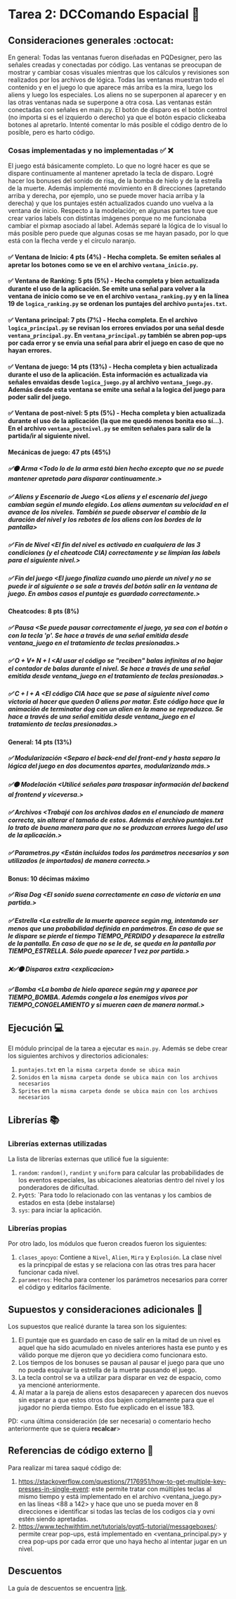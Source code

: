 # Tarea 2: DCComando Espacial :school_satchel:

## Consideraciones generales :octocat:

En general: Todas las ventanas fueron diseñadas en PQDesigner, pero las señales creadas y conectadas por código. Las ventanas se preocupan de mostrar y cambiar cosas visuales mientras que los cálculos y revisiones son realizados por los archivos de lógica.
Todas las ventanas muestran todo el contenido y en el juego lo que aparece más arriba es la mira, luego los aliens y luego los especiales. Los aliens no se superponen al aparecer y en las otras ventanas nada se superpone a otra cosa. Las ventanas están conectadas con señales en main.py.
El botón de disparo es el botón control (no importa si es el izquierdo o derecho) ya que el botón espacio clickeaba botones al apretarlo. 
Intenté comentar lo más posible el código dentro de lo posible, pero es harto código.

### Cosas implementadas y no implementadas :white_check_mark: :x:
El juego está básicamente completo. Lo que no logré hacer es que se dispare continuamente al mantener apretado la tecla de disparo. Logré hacer los bonuses del sonido de risa, de la bomba de hielo y de la estrella de la muerte.
Además implementé movimiento en 8 direcciones (apretando arriba y derecha, por ejemplo, uno se puede mover hacia arriba y la derecha) y que los puntajes estén actualizados cuando uno vuelva a la ventana de inicio.
Respecto a la modelación; en algunas partes tuve que crear varios labels con distintas imágenes porque no me funcionaba cambiar el pixmap asociado al label. Además separé la lógica de lo visual lo más posible pero puede que algunas cosas se me hayan pasado, por lo que está con la flecha verde y el círculo naranjo.

#### ✅ Ventana de Inicio: 4 pts (4%) - Hecha completa. Se emiten señales al apretar los botones como se ve en el archivo ```ventana_inicio.py```. 
#### ✅ Ventana de Ranking: 5 pts (5%) - Hecha completa y bien actualizada durante el uso de la aplicación. Se emite una señal para volver a la ventana de inicio como se ve en el archivo ```ventana_ranking.py``` y en la línea 19 de ```logica_ranking.py``` se ordenan los puntajes del archivo ```puntajes.txt```.
#### ✅ Ventana principal: 7 pts (7%) - Hecha completa. En el archivo ```logica_principal.py``` se revisan los errores enviados por una señal desde ```ventana_principal.py```. En ```ventana_principal.py``` también se abren pop-ups por cada error y se envía una señal para abrir el juego en caso de que no hayan errores.
#### ✅ Ventana de juego: 14 pts (13%) - Hecha completa y bien actualizada durante el uso de la aplicación. Esta información es actualizada via señales envaidas desde ```logica_juego.py``` al archivo ```ventana_juego.py```. Además desde esta ventana se emite una señal a la logica del juego para poder salir del juego.
#### ✅ Ventana de post-nivel: 5 pts (5%) - Hecha completa y bien actualizada durante el uso de la aplicación (la que me quedó menos bonita eso sí...). En el archivo ```ventana_postnivel.py``` se emiten señales para salir de la partida/ir al siguiente nivel.

#### Mecánicas de juego: 47 pts (45%)
##### ✅🟠 Arma <Todo lo de la arma está bien hecho excepto que no se puede mantener apretado para disparar continuamente.\>
##### ✅ Aliens y Escenario de Juego <Los aliens y el escenario del juego cambian según el mundo elegido. Los aliens aumentan su velocidad en el avance de los niveles. También se puede observar el cambio de la duración del nivel y los rebotes de los aliens con los bordes de la pantalla\>
##### ✅ Fin de Nivel <El fin del nivel es activado en cualquiera de las 3 condiciones (y el cheatcode CIA) correctamente y se limpian las labels para el siguiente nivel.\>
##### ✅ Fin del juego <El juego finaliza cuando uno pierde un nivel y no se puede ir al siguiente o se sale a través del botón salir en la ventana de juego. En ambos casos el puntaje es guardado correctamente.\>

#### Cheatcodes: 8 pts (8%)
##### ✅ Pausa <Se puede pausar correctamente el juego, ya sea con el botón o con la tecla 'p'. Se hace a través de una señal emitida desde ventana_juego en el tratamiento de teclas presionadas.\>
##### ✅ O + V+ N + I <Al usar el código se "reciben" balas infinitas al no bajar el contador de balas durante el nivel. Se hace a través de una señal emitida desde ventana_juego en el tratamiento de teclas presionadas.\>
##### ✅  C + I + A <El código CIA hace que se pase al siguiente nivel como victoria al hacer que queden 0 aliens por matar. Este código hace que la animación de terminator dog con un alien en la mano se reproduzca. Se hace a través de una señal emitida desde ventana_juego en el tratamiento de teclas presionadas.\>

#### General: 14 pts (13%)
##### ✅ Modularización <Separo el back-end del front-end y hasta separo la lógica del juego en dos documentos apartes, modularizando más.\>
##### ✅🟠 Modelación <Utilicé señales para traspasar información del backend al frontend y viceversa.\>
##### ✅ Archivos  <Trabajé con los archivos dados en el enunciado de manera correcta, sin alterar el tamaño de estos. Además el archivo puntajes.txt lo trato de buena manera para que no se produzcan errores luego del uso de la aplicación.\>
##### ✅ Parametros.py <Están incluidos todos los parámetros necesarios y son utilizados (e importados) de manera correcta.\>

#### Bonus: 10 décimas máximo
##### ✅ Risa Dog <El sonido suena correctamente en caso de victoria en una partida.\>
##### ✅ Estrella <La estrella de la muerte aparece según rng, intentando ser menos que una probabilidad definida en parámetros. En caso de que se le dispare se pierde el tiempo TIEMPO_PERDIDO y desaparece la estrella de la pantalla. En caso de que no se le de, se queda en la pantalla por TIEMPO_ESTRELLA. Sólo puede aparecer 1 vez por partida.>
##### ❌✅🟠 Disparos extra <explicacion\>
##### ✅ Bomba <La bomba de hielo aparece según rng y aparece por TIEMPO_BOMBA. Además congela a los enemigos vivos por TIEMPO_CONGELAMIENTO y si mueren caen de manera normal.\>
## Ejecución :computer:
El módulo principal de la tarea a ejecutar es  ```main.py```. Además se debe crear los siguientes archivos y directorios adicionales:
1. ```puntajes.txt``` en ```la misma carpeta donde se ubica main```
2. ```Sonidos``` en ```la misma carpeta donde se ubica main con los archivos necesarios```
3. ```Sprites``` en ```la misma carpeta donde se ubica main con los archivos necesarios```


## Librerías :books:
### Librerías externas utilizadas
La lista de librerías externas que utilicé fue la siguiente:

1. ```random```: ```random()```, ```randint``` y ```uniform``` para calcular las probabilidades de los eventos especiales, las ubicaciones aleatorias dentro del nivel y los ponderadores de dificultad.
2. ```PyQt5```: `Para todo lo relacionado con las ventanas y los cambios de estados en esta (debe instalarse)
3. ```sys```: para inciar la aplicación.

### Librerías propias
Por otro lado, los módulos que fueron creados fueron los siguientes:

1. ```clases_apoyo```: Contiene a ```Nivel```, ```Alien```, ```Mira``` y ```Explosión```. La clase nivel es la princpipal de estas y se relaciona con las otras tres para hacer funcionar cada nivel.
2. ```parametros```: Hecha para contener los parámetros necesarios para correr el código y editarlos fácilmente.

## Supuestos y consideraciones adicionales :thinking:
Los supuestos que realicé durante la tarea son los siguientes:

1. El puntaje que es guardado en caso de salir en la mitad de un nivel es aquel que ha sido acumulado en niveles anteriores hasta ese punto y es válido porque me dijeron que yo decidiera como funcionara esto. 
2. Los tiempos de los bonuses se pausan al pausar el juego para que uno no pueda esquivar la estrella de la muerte pausando el juego.
3. La tecla control se va a utilizar para disparar en vez de espacio, como ya mencioné anteriormente.
4. Al matar a la pareja de aliens estos desaparecen y aparecen dos nuevos sin esperar a que estos otros dos bajen completamente para que el jugador no pierda tiempo. Esto fue explicado en el issue 183.

PD: <una última consideración (de ser necesaria) o comentario hecho anteriormente que se quiera **recalcar**>


## Referencias de código externo :book:

Para realizar mi tarea saqué código de:
1. https://stackoverflow.com/questions/7176951/how-to-get-multiple-key-presses-in-single-event: este permite tratar con múltiples teclas al mismo tiempo y está implementado en el archivo <ventana_juego.py> en las líneas <88 a 142> y hace que uno se pueda mover en 8 direcciones e identificar si todas las teclas de los codigos cia y ovni estén siendo apretadas.
2. https://www.techwithtim.net/tutorials/pyqt5-tutorial/messageboxes/: permite crear pop-ups, está implementado en <ventana_principal.py> y crea pop-ups por cada error que uno haya hecho al intentar jugar en un nivel.



## Descuentos
La guía de descuentos se encuentra [link](https://github.com/IIC2233/syllabus/blob/main/Tareas/Descuentos.md).
